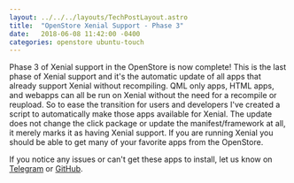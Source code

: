 ```yaml
---
layout: ../../../layouts/TechPostLayout.astro
title:  "OpenStore Xenial Support - Phase 3"
date:   2018-06-08 11:42:00 -0400
categories: openstore ubuntu-touch
---
```


Phase 3 of Xenial support in the OpenStore is now complete! This is the last
phase of Xenial support and it's the automatic update of all apps that already
support Xenial without recompiling. QML only apps, HTML apps, and webapps can
all be run on Xenial without the need for a recompile or reupload. So to ease
the transition for users and developers I've created a script to automatically
make those apps available for Xenial. The update does not change the click
package or update the manifest/framework at all, it merely marks it as having
Xenial support. If you are running Xenial you should be able to get many of your
favorite apps from the OpenStore.

If you notice any issues or can't get these apps to install, let us know on
[Telegram](https://open-store.io/telegram) or
[GitHub](https://github.com/UbuntuOpenStore/openstore-meta/issues).
